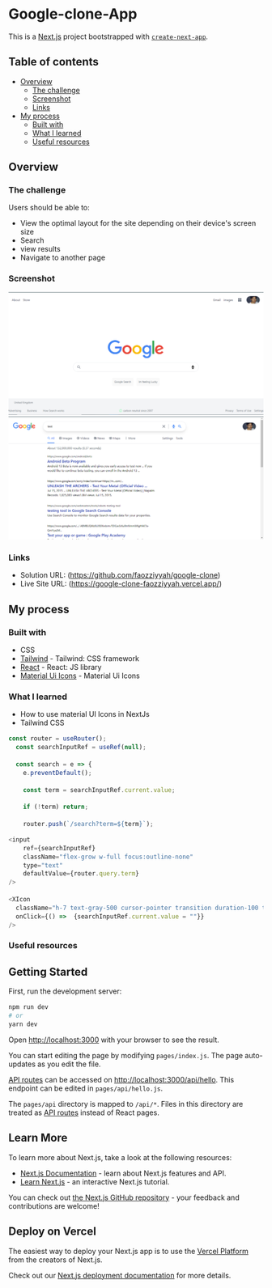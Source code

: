# Google-clone-App
This is a [Next.js](https://nextjs.org/) project bootstrapped with [`create-next-app`](https://github.com/vercel/next.js/tree/canary/packages/create-next-app).

## Table of contents

- [Overview](#overview)
  - [The challenge](#the-challenge)
  - [Screenshot](#screenshot)
  - [Links](#links)
- [My process](#my-process)
  - [Built with](#built-with)
  - [What I learned](#what-i-learned)
  - [Useful resources](#useful-resources)

## Overview

### The challenge

Users should be able to:

- View the optimal layout for the site depending on their device's screen size
- Search
- view results
- Navigate to another page

### Screenshot

![](public/screenshot.png)
![](public/screenshot1.png)

### Links

- Solution URL: (https://github.com/faozziyyah/google-clone)
- Live Site URL: (https://google-clone-faozziyyah.vercel.app/)

## My process

### Built with

- CSS
- [Tailwind](https://tailwindcss.com/) - Tailwind: CSS framework
- [React](https://reactjs.org/) - React: JS library
- [Material Ui Icons](https://mui.com/) - Material Ui Icons

### What I learned

- How to use material UI Icons in NextJs
- Tailwind CSS

```Next.js
const router = useRouter();
  const searchInputRef = useRef(null);

  const search = e => {
    e.preventDefault();

    const term = searchInputRef.current.value;

    if (!term) return;

    router.push(`/search?term=${term}`);
```
```Next.js
<input 
    ref={searchInputRef} 
    className="flex-grow w-full focus:outline-none" 
    type="text" 
    defaultValue={router.query.term} 
/>
            
<XIcon  
  className="h-7 text-gray-500 cursor-pointer transition duration-100 transform hover:scale125 sm:mr-3"
  onClick={() =>  {searchInputRef.current.value = ""}}
/>
```

### Useful resources
## Getting Started

First, run the development server:

```bash
npm run dev
# or
yarn dev
```

Open [http://localhost:3000](http://localhost:3000) with your browser to see the result.

You can start editing the page by modifying `pages/index.js`. The page auto-updates as you edit the file.

[API routes](https://nextjs.org/docs/api-routes/introduction) can be accessed on [http://localhost:3000/api/hello](http://localhost:3000/api/hello). This endpoint can be edited in `pages/api/hello.js`.

The `pages/api` directory is mapped to `/api/*`. Files in this directory are treated as [API routes](https://nextjs.org/docs/api-routes/introduction) instead of React pages.

## Learn More

To learn more about Next.js, take a look at the following resources:

- [Next.js Documentation](https://nextjs.org/docs) - learn about Next.js features and API.
- [Learn Next.js](https://nextjs.org/learn) - an interactive Next.js tutorial.

You can check out [the Next.js GitHub repository](https://github.com/vercel/next.js/) - your feedback and contributions are welcome!

## Deploy on Vercel

The easiest way to deploy your Next.js app is to use the [Vercel Platform](https://vercel.com/new?utm_medium=default-template&filter=next.js&utm_source=create-next-app&utm_campaign=create-next-app-readme) from the creators of Next.js.

Check out our [Next.js deployment documentation](https://nextjs.org/docs/deployment) for more details.
